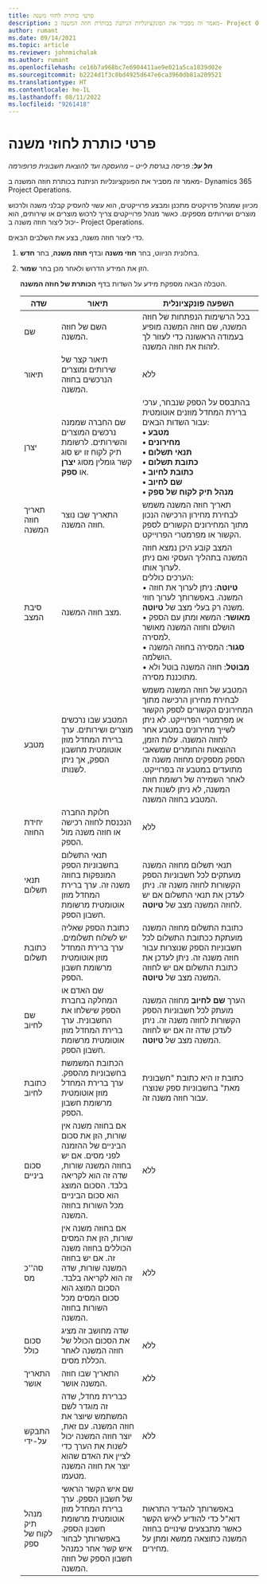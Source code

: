 ```yaml
---
title: פרטי כותרת לחוזי משנה
description: מאמר זה מסביר את הפונקציונליות הניתנת בכותרת חוזה המשנה ב- Project Operations.
author: rumant
ms.date: 09/14/2021
ms.topic: article
ms.reviewer: johnmichalak
ms.author: rumant
ms.openlocfilehash: ce16b7a968bc7e6904411ae9e021a5ca1839d02e
ms.sourcegitcommit: b2224d1f3c0bd4925d647e6ca3960db81a209521
ms.translationtype: HT
ms.contentlocale: he-IL
ms.lasthandoff: 08/11/2022
ms.locfileid: "9261418"
---
```

# <a name="header-details-for-subcontracts"></a>פרטי כותרת לחוזי משנה

_**חל על**: פריסה בגרסת לייט – מהעסקה ועד להוצאת חשבונית פרופורמה_

מאמר זה מסביר את הפונקציונליות הניתנת בכותרת חוזה המשנה ב- Dynamics 365 Project Operations.

מכיוון שמנהל פרויקטים מתכנן ומבצע פרוייקטים, הוא עשוי להעסיק קבלני משנה ולרכוש מוצרים ושירותים מספקים. כאשר מנהל פרוייקטים צריך לרכוש מוצרים או שירותים, הוא יכול ליצור חוזה משנה ב- Project Operations.

כדי ליצור חוזה משנה, בצע את השלבים הבאים.

1. בחלונית הניווט, בחר **חוזי משנה** ובדף **חוזה משנה**, בחר **חדש**.
2. הזן את המידע הדרוש ולאחר מכן בחר **שמור**.

    הטבלה הבאה מספקת מידע על השדות בדף **הכותרת של חוזה המשנה**.

    | שדה | תיאור |השפעה פונקציונלית |
    |---|------|---| 
    | שם | השם של חוזה המשנה. | בכל הרשימות הנפתחות של חוזה המשנה, שם חוזה המשנה מופיע בעמודה הראשונה כדי לעזור לך לזהות את חוזה המשנה. | 
    | תיאור | תיאור קצר של שירותים ומוצרים הנרכשים בחוזה המשנה. | ללא |
    | יצרן | שם החברה שממנה נרכשים המוצרים והשירותים. לרשומת תיק לקוח זו יש סוג קשר גומלין מסוג **יצרן** או **ספק**. | בהתבסס על הספק שנבחר, ערכי ברירת המחדל מוזנים אוטומטית עבור השדות הבאים:<br/> **• מטבע** </br> **• מחירונים** </br> **• תנאי תשלום**</br> **• כתובת תשלום**</br> **• כתובת לחיוב**</br> **• שם לחיוב** </br>**• מנהל תיק לקוח של ספק**|
    | תאריך חוזה המשנה | התאריך שבו נוצר חוזה המשנה. | תאריך חוזה המשנה משמש לבחירת מחירון הרכישה הנכון מתוך המחירונים הקשורים לספק הקשור או מפרמטרי הפרוייקט. |
    | סיבת המצב‬ | מצב חוזה המשנה. | המצב קובע היכן נמצא חוזה המשנה בתהליך העסקי ואם ניתן לערוך אותו. <br/>הערכים כוללים:<br>• **טיוטה**: ניתן לערוך את חוזה המשנה. באפשרותך לערוך חוזי משנה רק בעלי מצב של **טיוטה**.<br/>• **מאושר**: המשא ומתן עם הספק הושלם וחוזה המשנה מאושר למסירה. <br/>• **סגור**: המסירה בחוזה המשנה הושלמה.<br/>• **מבוטל**: חוזה המשנה בוטל ולא מתוכננת מסירה.  | 
    | מטבע | המטבע שבו נרכשים מוצרים ושירותים. ערך ברירת המחדל מוזן אוטומטית מחשבון הספק, אך ניתן לשנותו. | המטבע של חוזה המשנה משמש לבחירת מחירון הרכישה מתוך המחירונים הקשורים לספק הקשור או מפרמטרי הפרוייקט. לא ניתן לשייך מחירונים במטבע אחר לחוזה המשנה. עלות הזמן, ההוצאות והחומרים שמשאבי הספק מספקים מחוזה משנה זה מתועדים במטבע זה בפרוייקט. לאחר השמירה של רשומת חוזה המשנה, לא ניתן לשנות את המטבע בחוזה המשנה.|
    | יחידת החוזה | חלוקת החברה הנכנסת לחוזה רכישה או חוזה משנה מול הספק. | ללא |
    | תנאי תשלום | תנאי התשלום בחשבוניות הספק המונפקות בחוזה משנה זה. ערך ברירת המחדל מוזן אוטומטית מרשומת חשבון הספק. | תנאי תשלום מחוזה המשנה מועתקים לכל חשבוניות הספק הקשורות לחוזה משנה זה. ניתן לעדכן את תנאי התשלום אם יש לחוזה המשנה מצב של **טיוטה**. | 
    | כתובת תשלום | כתובת הספק שאליה יש לשלוח תשלומים. ערך ברירת המחדל מוזן אוטומטית מרשומת חשבון הספק. | כתובת התשלום מחוזה המשנה מועתקת ככתובת התשלום לכל חשבוניות הספק שנוצרות עבור חוזה משנה זה. ניתן לעדכן את כתובת התשלום אם יש לחוזה המשנה מצב של **טיוטה**.|
    | שם לחיוב | שם האדם או המחלקה בחברת הספק שישלחו את החשבונית. ערך ברירת המחדל מוזן אוטומטית מרשומת חשבון הספק. | הערך **שם לחיוב** מחוזה המשנה מועתק לכל חשבוניות הספק הקשורות לחוזה משנה זה. ניתן לעדכן שדה זה אם יש לחוזה המשנה מצב של **טיוטה**.|
    | ‏‫כתובת לחיוב‬ | הכתובת המשמשת בחשבוניות מהספק. ערך ברירת המחדל מוזן אוטומטית מרשומת חשבון הספק. | כתובת זו היא כתובת "חשבונית מאת" בחשבוניות ספק שנוצרו עבור חוזה משנה זה. |
    | סכום ביניים | אם בחוזה משנה אין שורות, הזן את סכום הביניים של ההזמנה לפני מסים. אם יש בחוזה המשנה שורות, שדה זה הוא לקריאה בלבד. הסכום המוצג הוא סכום הביניים מכל השורות בחוזה המשנה. | ללא |
    | סה''כ מס | אם בחוזה משנה אין שורות, הזן את המסים הכוללים בחוזה משנה זה. אם יש בחוזה המשנה שורות, שדה זה הוא לקריאה בלבד. הסכום המוצג הוא סכום המסים מכל השורות בחוזה המשנה. | ללא |
    | סכום כולל | שדה מחושב זה מציג את הסכום הכולל של חוזה המשנה לאחר הכללת מסים. | ללא |
    | התאריך אושר | התאריך שבו חוזה המשנה אושר. | ללא |
    | התבקש על-ידי | כברירת מחדל, שדה זה מוגדר לשם המשתמש שיוצר את חוזה המשנה. עם זאת, יוצר חוזה המשנה יכול לשנות את הערך כדי לציין את האדם שהוא יוצר את חוזה המשנה מטעמו. | ללא |
    | מנהל תיק לקוח של ספק | שם איש הקשר הראשי של חשבון הספק. ערך ברירת המחדל מוזן אוטומטית מרשומת חשבון הספק. באפשרותך לבחור איש קשר אחר כמנהל חשבון הספק של חוזה המשנה. | באפשרותך להגדיר התראות דוא"ל כדי להודיע לאיש הקשר כאשר מתבצעים שינויים בחוזה המשנה כתוצאה ממשא ומתן על מחירים. |
